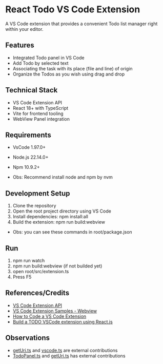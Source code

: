 # React Todo VS Code Extension

A VS Code extension that provides a convenient Todo list manager right within your editor.

##

## Features

- Integrated Todo panel in VS Code
- Add Todo by selected text
- Associating the task with its place (file and line) of origin
- Organize the Todos as you wish using drag and drop

## Technical Stack

- VS Code Extension API
- React 18+ with TypeScript
- Vite for frontend tooling
- WebView Panel integration

## Requirements
- VsCode 1.97.0+
- Node.js 22.14.0+
- Npm 10.9.2+

- Obs: Recommend install node and npm by nvm

## Development Setup

1. Clone the repository
2. Open the root project directory using VS Code
3. Install dependencies: npm install:all
4. Build the extension: npm run build:webview
- Obs: you can see these commands in root/package.json

## Run
1. npm run watch
2. npm run build:webview (if not builded yet)
3. open root/src/extension.ts
4. Press F5

## References/Credits
- [VS Code Extension API](https://code.visualstudio.com/api)
- [VS Code Extension Samples - Webview](https://github.com/microsoft/vscode-extension-samples/blob/main/webview-sample/src/extension.ts#L150)
- [How to Code a VS Code Extension](https://www.youtube.com/watch?v=a5DX5pQ9p5M)
- [Build a TODO VSCode extension using React.js](https://www.youtube.com/watch?v=MbCXrFOLh18)

## Observations
- [getUri.ts](src/utilities/getUri.ts) and [vscode.ts](webview-ui/src/vscode.ts) are external contributions
- [TodoPanel.ts](src/panels/TodoPanel.ts) and [getUri.ts](src/utilities/getUri.ts) has external contributions
